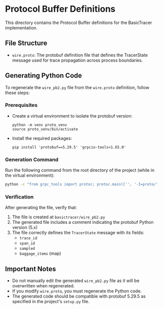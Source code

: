# Protocol Buffer Definitions

This directory contains the Protocol Buffer definitions for the BasicTracer implementation.

## File Structure

- `wire.proto`: The protobuf definition file that defines the TracerState message used for trace propagation across process boundaries.

## Generating Python Code

To regenerate the `wire_pb2.py` file from the `wire.proto` definition, follow these steps:

### Prerequisites

- Create a virtual environment to isolate the protobuf version:
  ```
  python -m venv proto_venv
  source proto_venv/bin/activate
  ```
- Install the required packages:
  ```
  pip install 'protobuf==5.29.5' 'grpcio-tools<1.65.0'
  ```

### Generation Command

Run the following command from the root directory of the project (while in the virtual environment):

```bash
python -c "from grpc_tools import protoc; protoc.main(['', '-I=proto/', '--python_out=basictracer/', 'proto/wire.proto'])"
```

### Verification

After generating the file, verify that:

1. The file is created at `basictracer/wire_pb2.py`
2. The generated file includes a comment indicating the protobuf Python version (5.x)
3. The file correctly defines the `TracerState` message with its fields:
   - `trace_id`
   - `span_id`
   - `sampled`
   - `baggage_items` (map)

## Important Notes

- Do not manually edit the generated `wire_pb2.py` file as it will be overwritten when regenerated.
- If you modify `wire.proto`, you must regenerate the Python code.
- The generated code should be compatible with protobuf 5.29.5 as specified in the project's `setup.py` file.